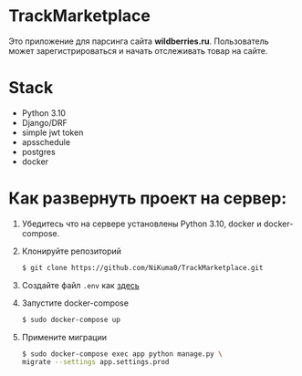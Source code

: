 # TrackMarketplace
Это приложение для парсинга сайта __wildberries.ru__.
Пользователь может зарегистрироваться и начать отслеживать товар на сайте.

# Stack
* Python 3.10
* Django/DRF
* simple jwt token
* apsschedule
* postgres
* docker

# Как развернуть проект на сервер:
1. Убедитесь что на сервере установлены Python 3.10, docker 
и docker-compose.
2. Клонируйте репозиторий
    ```bash
    $ git clone https://github.com/NiKuma0/TrackMarketplace.git
    ```
3. Создайте файл `.env` как [здесь](.env_exaple)

4. Запустите docker-compose
    ```bash
    $ sudo docker-compose up
    ```
5. Примените миграции
    ```bash
    $ sudo docker-compose exec app python manage.py \
    migrate --settings app.settings.prod
    ```